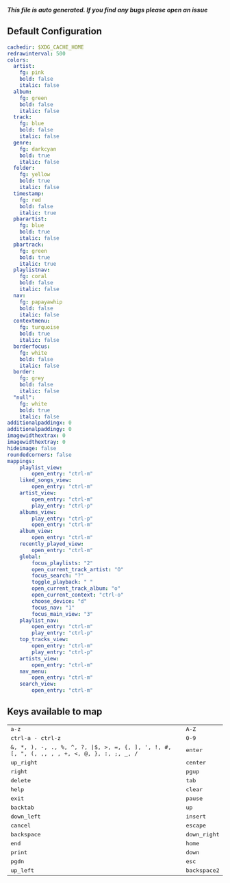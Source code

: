 ***This file is auto generated. If you find any bugs please open an issue***
## Default Configuration
```yml
cachedir: $XDG_CACHE_HOME
redrawinterval: 500
colors:
  artist:
    fg: pink
    bold: false
    italic: false
  album:
    fg: green
    bold: false
    italic: false
  track:
    fg: blue
    bold: false
    italic: false
  genre:
    fg: darkcyan
    bold: true
    italic: false
  folder:
    fg: yellow
    bold: true
    italic: false
  timestamp:
    fg: red
    bold: false
    italic: true
  pbarartist:
    fg: blue
    bold: true
    italic: false
  pbartrack:
    fg: green
    bold: true
    italic: true
  playlistnav:
    fg: coral
    bold: false
    italic: false
  nav:
    fg: papayawhip
    bold: false
    italic: false
  contextmenu:
    fg: turquoise
    bold: true
    italic: false
  borderfocus:
    fg: white
    bold: false
    italic: false
  border:
    fg: grey
    bold: false
    italic: false
  "null":
    fg: white
    bold: true
    italic: false
additionalpaddingx: 0
additionalpaddingy: 0
imagewidthextrax: 0
imagewidthextray: 0
hideimage: false
roundedcorners: false
mappings:
    playlist_view:
        open_entry: "ctrl-m"
    liked_songs_view:
        open_entry: "ctrl-m"
    artist_view:
        open_entry: "ctrl-m"
        play_entry: "ctrl-p"
    albums_view:
        play_entry: "ctrl-p"
        open_entry: "ctrl-m"
    album_view:
        open_entry: "ctrl-m"
    recently_played_view:
        open_entry: "ctrl-m"
    global:
        focus_playlists: "2"
        open_current_track_artist: "O"
        focus_search: "?"
        toggle_playback: " "
        open_current_track_album: "o"
        open_current_context: "ctrl-o"
        choose_device: "d"
        focus_nav: "1"
        focus_main_view: "3"
    playlist_nav:
        open_entry: "ctrl-m"
        play_entry: "ctrl-p"
    top_tracks_view:
        open_entry: "ctrl-m"
        play_entry: "ctrl-p"
    artists_view:
        open_entry: "ctrl-m"
    nav_menu:
        open_entry: "ctrl-m"
    search_view:
        open_entry: "ctrl-m"
```
## Keys available to map
|||
|--|--|
| <kbd>a-z</kbd> | <kbd>A-Z</kbd> |
| <kbd>ctrl-a - ctrl-z</kbd> | <kbd>0-9</kbd> |
| <kbd>&, *, ), -, ., %, ^, ?, \|$, >, =, {, ], ', !, #, [, ", (, ,, \,  , +, <, @, }, :, ;, _, /</kbd> | <kbd>enter</kbd> |
| <kbd>up_right</kbd> | <kbd>center</kbd> |
| <kbd>right</kbd> | <kbd>pgup</kbd> |
| <kbd>delete</kbd> | <kbd>tab</kbd> |
| <kbd>help</kbd> | <kbd>clear</kbd> |
| <kbd>exit</kbd> | <kbd>pause</kbd> |
| <kbd>backtab</kbd> | <kbd>up</kbd> |
| <kbd>down_left</kbd> | <kbd>insert</kbd> |
| <kbd>cancel</kbd> | <kbd>escape</kbd> |
| <kbd>backspace</kbd> | <kbd>down_right</kbd> |
| <kbd>end</kbd> | <kbd>home</kbd> |
| <kbd>print</kbd> | <kbd>down</kbd> |
| <kbd>pgdn</kbd> | <kbd>esc</kbd> |
| <kbd>up_left</kbd> | <kbd>backspace2</kbd> |
